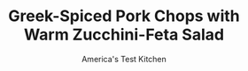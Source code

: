 ---
layout: ../../layouts/MarkdownPostLayout.astro
title: Greek-Spiced Pork Chops with Warm Zucchini-Feta Salad
author: America's Test Kitchen
pubDate: 2023-03-15
description: "Want a taste of Greek sunshine in a quick weeknight meal? Look no further."
image_url: https://res.cloudinary.com/hksqkdlah/image/upload/ar_1:1,c_fill,dpr_2.0,f_auto,fl_lossy.progressive.strip_profile,g_faces:auto,q_auto:low,w_344/SFS_GreekSpicedPorkChopsWarmZucchiniSalad-39_gd6vxn
tags: ["Main Courses","Greek","Pork","Weeknight"]
calories: 2013
protein: 42
carbohydrates: 11
fats: 
fiber: 3
ingredients: ["4 , zucchini (8 ounces each), quartered lengthwise and cut crosswise into 2-inch pieces","1/4 cup, oil-packed sun-dried tomatoes, drained and chopped, plus 3 tablespoons sun-dried tomato oil, divided","1 , shallot, sliced thin","2 1/2 teaspoons, kosher salt, divided","2 , garlic cloves, sliced thin","1 1/4 teaspoons, pepper","4 (6- to 8-ounce, boneless pork chops, ¾ to 1 inch thick, trimmed","2 teaspoons, grated lemon zest plus 1 teaspoon juice","2 teaspoons, dried oregano","2 ounces, feta cheese, crumbled (½ cup)","2 tablespoons, fresh oregano leaves"]
serves: 4
time: "30 minutes"
instructions: ["Cook zucchini, 2 tablespoons tomato oil, shallot, 1 teaspoon salt, garlic, and ¼ teaspoon pepper in 12-inch nonstick skillet over medium-high heat until zucchini is just tender and lightly browned, 10 to 12 minutes. Transfer to serving bowl. Set aside.","Pat pork dry with paper towels and sprinkle with lemon zest, dried oregano, remaining 1½ teaspoons salt, and remaining 1 teaspoon pepper, pressing to adhere. Heat remaining 1 tablespoon tomato oil in now-empty skillet over medium-high heat until just smoking. Add pork and cook, flipping every 2 minutes, until well browned and meat registers 140 degrees, 8 to 10 minutes. Transfer to carving board, tent with foil, and let rest for 5 minutes.","Add feta, fresh oregano, sun-dried tomatoes, and lemon juice to zucchini mixture and stir to combine. Slice pork and serve with zucchini."]
nutrition: ["1250 mg Potassium","522 mg Phosphorus","181 mg Calcium","2 mg Iron","92 mg Magnesium","1027 mg Sodium","4 mg Zinc","32 g Fat","10 mg Niacin (B3)","12 g Monounsaturated","5 g Polyunsaturated","41 mg Vitamin C","125 mg Cholesterol","6 g Saturated","3 g Fiber","65 µg Folate (food)","6 g Sugars","33 µg Vitamin K","341 g Water","11 g Carbs","65 µg Folate equivalent (total)","42 g Protein","3 mg Vitamin E","1 µg Vitamin B12","1 mg Vitamin B6","50 µg Vitamin A","503 kcal Energy","2013 calories"]
notes: "Substitute basil and goat cheese for the oregano and feta for a creamier zucchini salad."
---